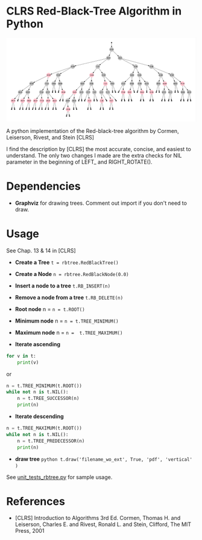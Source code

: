 # CLRS Red-Black-Tree Algorithm in Python

<a href="sample.png"> <img src="sample.png"></a>

A python implementation of the Red-black-tree algorithm by Cormen, Leiserson, Rivest, and Stein [CLRS]

I find the description by [CLRS] the most accurate, concise, and easiest to understand.
The only two changes I made are the extra checks for NIL parameter in the beginning of LEFT_ and RIGHT_ROTATE().

# Dependencies

* **Graphviz** for drawing trees. Comment out import if you don't need to draw.

# Usage
See Chap. 13 & 14 in [CLRS]

* **Create a Tree** ```t = rbtree.RedBlackTree()```

* **Create a Node** ```n = rbtree.RedBlackNode(0.0)```

* **Insert a node to a tree** ```t.RB_INSERT(n)```

* **Remove a node from a tree** ```t.RB_DELETE(n)```

* **Root node** n = ```n = t.ROOT()```

* **Minimum node** n = ```n = t.TREE_MINIMUM()```

* **Maximum node** n = ```n =  t.TREE_MAXIMUM()```

* **Iterate ascending**

```python
for v in t:
    print(v)
```
or
```python
n = t.TREE_MINIMUM(t.ROOT())
while not n is t.NIL():
    n = t.TREE_SUCCESSOR(n)
    print(n)
```

* **Iterate descending**

```python
n = t.TREE_MAXIMUM(t.ROOT())
while not n is t.NIL():
    n = t.TREE_PREDECESSOR(n)
    print(n)
```

* **draw tree** ```python t.draw('filename_wo_ext', True, 'pdf', 'vertical' )```

See [unit_tests_rbtree.py](unit_tests_rbtree.py) for sample usage.


# References

* [CLRS] Introduction to Algorithms 3rd Ed. Cormen, Thomas H. and Leiserson, Charles E. and Rivest, Ronald L. and Stein, Clifford, The MIT Press, 2001

